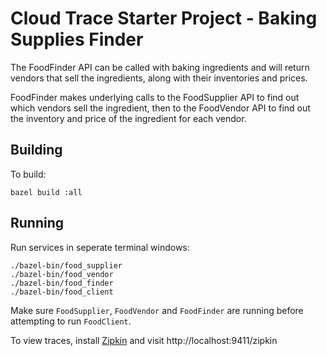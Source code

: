 # Cloud Trace Starter Project - Baking Supplies Finder

The FoodFinder API can be called with baking ingredients and will return vendors that sell the ingredients, along with their inventories and prices.

FoodFinder makes underlying calls to the FoodSupplier API to find out which vendors sell the ingredient, then to the FoodVendor API to find out the inventory and price of the ingredient for each vendor.

## Building
To build:
```
bazel build :all
```

## Running
Run services in seperate terminal windows:
```
./bazel-bin/food_supplier
./bazel-bin/food_vendor
./bazel-bin/food_finder
./bazel-bin/food_client
```

Make sure `FoodSupplier`, `FoodVendor` and `FoodFinder` are running before attempting to run `FoodClient`.

To view traces, install [Zipkin](https://zipkin.io/pages/quickstart) and visit http://localhost:9411/zipkin
